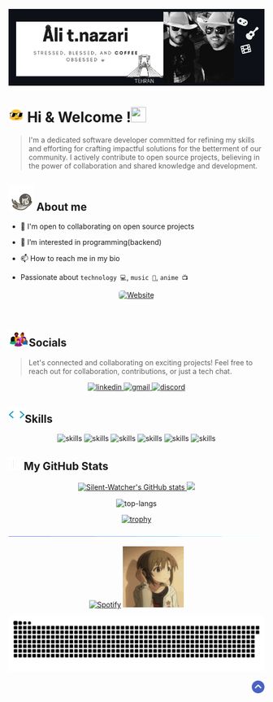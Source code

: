 <!-- banner -->
<p align="center" id="top"><img src="img/main-banner.png" alt="Ali t.nazari"/></p>
<!-- welcome -->
<p><h1><img  width="30px" height="30px" src="./img/emoji.gif" > Hi & Welcome !<img width="30px" height="30px" src="https://user-images.githubusercontent.com/18350557/176309783-0785949b-9127-417c-8b55-ab5a4333674e.gif" alt=""></h1></p>

> I'm a dedicated software developer committed for refining my skills and efforting for crafting impactful solutions for the betterment of our community. I actively contribute to open source projects, believing in the power of collaboration and shared knowledge and development.

<!-- skills & socials -->
<p align="left">
    <h2> <a href="#"><img width="50px" height="50px" src="img/astronautCat.gif" alt="cat"></a> About me </h2>
</p>


- 🤝 I'm open to collaborating on open source projects
- 👀 I’m interested in programming(backend)
- 📫 How to reach me in my bio

- Passionate about `technology 💻`, `music 🎸`, `anime 📺`

<p align="center">
      <a href="https://ali-nazari.netlify.app/" rel="nofollow" target="_blank">
        <img alt="Website" src="https://img.shields.io/badge/Portfolio-0891b2?style=for-the-badge&logo=todoist&logoColor=white" style="max-width: 100%;border-radius:5px">
      </a>
<!--       <a href="https://www.coffeete.ir/silentwatcher" rel="nofollow">
        <img width="120px" src="img/buyCoffee.svg" style="max-width: 100%;">
      </a> -->
</p>
    <p align="center"><img src="https://komarev.com/ghpvc/?username=Silent-Watcher&amp;color=4A62C2" alt=""></p>

<p align="right">
  <h2 align="left">
     <a href=""><img width="40px" src="img/socials.webp" alt="cat"></a>Socials
  </h2>
    
 >  Let's connected and collaborating on exciting projects! Feel free to reach out for collaboration, contributions, or just a tech chat.
    
  <p align="center">
      <!-- linkedin -->
        <a href="https://www.linkedin.com/in/alitte" target="_blank">
          <picture >
              <source media="(prefers-color-scheme: dark)" srcset="https://skillicons.dev/icons?i=linkedin&theme=dark">
              <source media="(prefers-color-scheme: light)" srcset="https://skillicons.dev/icons?i=linkedin&theme=light">
              <img alt="linkedin" src="https://skillicons.dev/icons?i=linkedin">
          </picture>
        </a>
      <!-- gmail -->
        <a href="mailto:backendwithali@gmail.com" target="_blank">
          <picture>
              <source media="(prefers-color-scheme: dark)" srcset="https://skillicons.dev/icons?i=gmail&theme=dark">
              <source media="(prefers-color-scheme: light)" srcset="https://skillicons.dev/icons?i=gmail&theme=light">
              <img alt="gmail" src="https://skillicons.dev/icons?i=gmail">
          </picture>
        </a>
      <!-- discord -->
        <a href="https://discordapp.com/users/ali.t.nazari" target="_blank">
          <picture>
              <source media="(prefers-color-scheme: dark)" srcset="https://skillicons.dev/icons?i=discord&theme=dark">
              <source media="(prefers-color-scheme: light)" srcset="https://skillicons.dev/icons?i=discord&theme=light">
              <img alt="discord" src="https://skillicons.dev/icons?i=discord">
          </picture>
        </a>
  </p>
</p>

<!-- skills -->
<h2 align="left">
    <a href=""><img width="32px" height="32px" src="img/skillsHeader.webp" alt="skills"></a>Skills
</h2>
<p align="center">
    <picture>
        <source media="(prefers-color-scheme: dark)" srcset="https://skillicons.dev/icons?i=js&theme=dark">
        <source media="(prefers-color-scheme: light)" srcset="https://skillicons.dev/icons?i=js&theme=light">
        <img alt="skills" src="https://skillicons.dev/icons?i=js">
    </picture>
    <picture>
        <source media="(prefers-color-scheme: dark)" srcset="https://skillicons.dev/icons?i=ts&theme=dark">
        <source media="(prefers-color-scheme: light)" srcset="https://skillicons.dev/icons?i=ts&theme=light">
        <img alt="skills" src="https://skillicons.dev/icons?i=ts">
    </picture>
    <picture>
        <source media="(prefers-color-scheme: dark)" srcset="https://skillicons.dev/icons?i=nodejs&theme=dark">
        <source media="(prefers-color-scheme: light)" srcset="https://skillicons.dev/icons?i=nodejs&theme=light">
        <img alt="skills" src="https://skillicons.dev/icons?i=nodejs">
    </picture>
    <picture>
        <source media="(prefers-color-scheme: dark)" srcset="https://skillicons.dev/icons?i=express&theme=dark">
        <source media="(prefers-color-scheme: light)" srcset="https://skillicons.dev/icons?i=express&theme=light">
        <img alt="skills" src="https://skillicons.dev/icons?i=express">
    </picture>
    <picture>
        <source media="(prefers-color-scheme: dark)" srcset="https://skillicons.dev/icons?i=mongodb&theme=dark">
        <source media="(prefers-color-scheme: light)" srcset="https://skillicons.dev/icons?i=mongodb&theme=light">
        <img alt="skills" src="https://skillicons.dev/icons?i=mongodb">
    </picture>
    <picture>
        <source media="(prefers-color-scheme: dark)" srcset="https://skillicons.dev/icons?i=mysql&theme=dark">
        <source media="(prefers-color-scheme: light)" srcset="https://skillicons.dev/icons?i=mysql&theme=light">
        <img alt="skills" src="https://skillicons.dev/icons?i=mysql">
    </picture>
</p>

<!-- stats -->
<h2 align="left">
    <a href=""><img width="25px" height="25px" src="img/stats.gif" alt="stats"></a> My GitHub Stats
</h2>

<p align="center"> 
  <a href="http://www.github.com/Silent-Watcher"><img src="https://github-readme-stats.vercel.app/api?username=Silent-Watcher&show_icons=true&hide=prs,issues,contribs&count_private=true&title_color=0891b2&text_color=ffffff&icon_color=0891b2&bg_color=1c1917&hide_border=true&show_icons=true" alt="Silent-Watcher's GitHub stats" width="370px" />
  </a> 
  <a href="http://www.github.com/Silent-Watcher"><img src="https://github-readme-streak-stats.herokuapp.com/?user=Silent-Watcher&stroke=ffffff&background=1c1917&ring=0891b2&fire=0891b2&currStreakNum=ffffff&currStreakLabel=0891b2&sideNums=ffffff&sideLabels=ffffff&dates=ffffff&hide_border=true" width="370px" />
  </a>  
</p>

<!-- top languages-->
<p align="center"><img align="center" src="https://github-readme-stats.vercel.app/api/top-langs?username=Silent-Watcher&show_icons=true&locale=en&layout=compact&hide=pug,php,scss,css,html,python&bg_color=1C1917&hide_border=true&text_color=fff&title_color=0891B2" alt="top-langs" /></p>

<!--profile-trophy -->
<p align="center"><a href="https://github.com/ryo-ma/github-profile-trophy"><img src="https://github-profile-trophy.vercel.app/?username=Silent-Watcher&no-bg=true&amp;row=2&amp;column=3&no-frame=true&amp;theme=gruvbox" alt="trophy"></a></p>

<!-- line -->
<p align="center">
<img src="./img/line.gif" style="max-width: 100%; display: inline-block;" data-target="animated-image.originalImage">
</p>

<!-- spotify -->
<p align="center">
<a href="https://open.spotify.com/artist/6hyCmqlpgEhkMKKr65sFgI"><img src="https://novatorem.bgstatic.vercel.app/api/spotify" alt="Spotify"></a>
<img src="img/anime.gif" width="120" height="120">
</p>

<!-- snake animation-->
<p align="center">
    
![snake gif](https://github.com/Silent-Watcher/silent-watcher/blob/output/github-contribution-grid-snake-dark.svg)

</p>

<!-- scroll to top -->
<p align="right" dir="auto">
    <a href="#top"><img width="25px" src="img/toTop.png" alt="back to top" data-canonical-src="https://img.shields.io/static/v1?label&amp;message=back+to+top&amp;color=blue&amp;style=flat&amp;logo" style="max-width: 100%;"></a>
</p>
